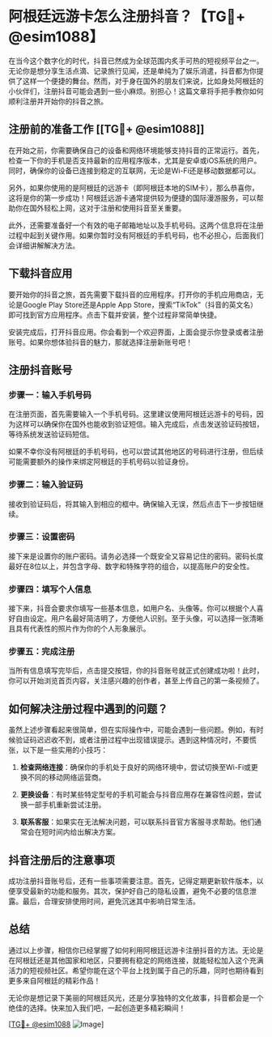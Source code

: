 # 阿根廷远游卡怎么注册抖音？【TG💪+ @esim1088】

在当今这个数字化的时代，抖音已然成为全球范围内炙手可热的短视频平台之一。无论你是想分享生活点滴、记录旅行见闻，还是单纯为了娱乐消遣，抖音都为你提供了这样一个便捷的舞台。然而，对于身在国外的朋友们来说，比如身处阿根廷的小伙伴们，注册抖音可能会遇到一些小麻烦。别担心！这篇文章将手把手教你如何顺利注册并开始你的抖音之旅。

## 注册前的准备工作 [[TG💪+ @esim1088]]

在开始之前，你需要确保自己的设备和网络环境能够支持抖音的正常运行。首先，检查一下你的手机是否支持最新的应用程序版本，尤其是安卓或iOS系统的用户。同时，确保你的设备已连接到稳定的互联网，无论是Wi-Fi还是移动数据都可以。

另外，如果你使用的是阿根廷的远游卡（即阿根廷本地的SIM卡），那么恭喜你，这将是你的第一步成功！阿根廷远游卡通常提供较为便捷的国际漫游服务，可以帮助你在国外轻松上网，这对于注册和使用抖音至关重要。

此外，还需要准备好一个有效的电子邮箱地址以及手机号码。这两个信息将在注册过程中起到关键作用。如果你暂时没有阿根廷的手机号码，也不必担心，后面我们会详细讲解解决方法。

## 下载抖音应用

要开始你的抖音之旅，首先需要下载抖音的应用程序。打开你的手机应用商店，无论是Google Play Store还是Apple App Store，搜索“TikTok”（抖音的英文名）即可找到官方应用程序。点击下载并安装，整个过程非常简单快捷。

安装完成后，打开抖音应用。你会看到一个欢迎界面，上面会提示你登录或者注册账号。如果你想体验抖音的魅力，那就选择注册新账号吧！

## 注册抖音账号

### 步骤一：输入手机号码

在注册页面，首先需要输入一个手机号码。这里建议使用阿根廷远游卡的号码，因为这样可以确保你在国外也能收到验证短信。输入完成后，点击发送验证码按钮，等待系统发送验证码短信。

如果不幸你没有阿根廷的手机号码，也可以尝试其他地区的号码进行注册，但后续可能需要额外的操作来绑定阿根廷的手机号码以验证身份。

### 步骤二：输入验证码

接收到验证码后，将其输入到相应的框中。确保输入无误，然后点击下一步按钮继续。

### 步骤三：设置密码

接下来是设置你的账户密码。请务必选择一个既安全又容易记住的密码。密码长度最好在8位以上，并包含字母、数字和特殊字符的组合，以提高账户的安全性。

### 步骤四：填写个人信息

接下来，抖音会要求你填写一些基本信息，如用户名、头像等。你可以根据个人喜好自由设定。用户名最好简洁明了，方便他人识别。至于头像，可以选择一张清晰且具有代表性的照片作为你的个人形象展示。

### 步骤五：完成注册

当所有信息填写完毕后，点击提交按钮，你的抖音账号就正式创建成功啦！此时，你可以开始浏览首页内容，关注感兴趣的创作者，甚至上传自己的第一条视频了。

## 如何解决注册过程中遇到的问题？

虽然上述步骤看起来很简单，但在实际操作中，可能会遇到一些问题。例如，有时候验证码迟迟收不到，或者注册过程中出现错误提示。遇到这种情况时，不要慌张，以下是一些实用的小技巧：

1. **检查网络连接**：确保你的手机处于良好的网络环境中，尝试切换至Wi-Fi或更换不同的移动网络运营商。
   
2. **更换设备**：有时某些特定型号的手机可能会与抖音应用存在兼容性问题，尝试换一部手机重新尝试注册。

3. **联系客服**：如果实在无法解决问题，可以联系抖音官方客服寻求帮助。他们通常会在短时间内给出解决方案。

## 抖音注册后的注意事项

成功注册抖音账号后，还有一些事项需要注意。首先，记得定期更新软件版本，以便享受最新的功能和服务。其次，保护好自己的隐私设置，避免不必要的信息泄露。最后，合理安排使用时间，避免沉迷其中影响日常生活。

## 总结

通过以上步骤，相信你已经掌握了如何利用阿根廷远游卡注册抖音的方法。无论是在阿根廷还是其他国家和地区，只要拥有稳定的网络连接，就能轻松加入这个充满活力的短视频社区。希望你能在这个平台上找到属于自己的乐趣，同时也期待看到更多来自阿根廷的精彩作品！

无论你是想记录下美丽的阿根廷风光，还是分享独特的文化故事，抖音都会是一个绝佳的选择。快来加入我们吧，一起创造更多精彩瞬间！

[[TG💪+ @esim1088](https://t.me/s/esim1088) ![Image](https://i.postimg.cc/4NQfJmqS/Snipaste-2025-05-13-00-14-12.png)]